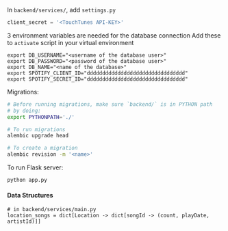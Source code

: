 In `backend/services/`, add `settings.py`

```python
client_secret = '<TouchTunes API-KEY>'
```

3 environment variables are needed for the database connection
Add these to `activate` script in your virtual environment

```dosini
export DB_USERNAME="<username of the database user>"
export DB_PASSWORD="<password of the database user>"
export DB_NAME="<name of the database>"
export SPOTIFY_CLIENT_ID="dddddddddddddddddddddddddddddddd"
export SPOTIFY_SECRET_ID="dddddddddddddddddddddddddddddddd"
```

Migrations:
```sh
# Before running migrations, make sure `backend/` is in PYTHON path
# by doing:
export PYTHONPATH='./'

# To run migrations
alembic upgrade head

# To create a migration
alembic revision -m '<name>'
```

To run Flask server:
```shell
python app.py
```

#### Data Structures
```
# in backend/services/main.py
location_songs = dict[Location -> dict[songId -> (count, playDate, artistId)]]
```
